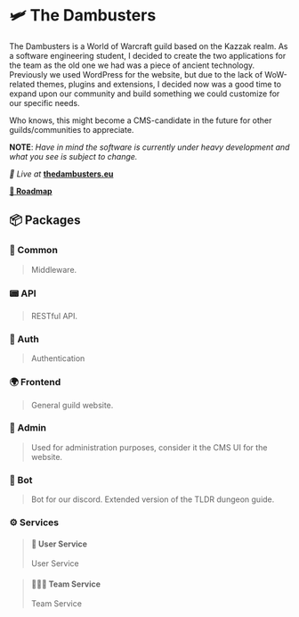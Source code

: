 # 🛩️ The Dambusters

The Dambusters is a World of Warcraft guild based on the Kazzak realm.
As a software engineering student, I decided to create the two applications for the team as the old one we had was a piece of ancient technology. Previously we used WordPress for the website, but due to the lack of WoW-related themes, plugins and extensions, I decided now was a good time to expand upon our community and build something we could customize for our specific needs.

Who knows, this might become a CMS-candidate in the future for other guilds/communities to appreciate.

**NOTE**: *Have in mind the software is currently under heavy development and what you see is subject to change.*

*📎 Live at* [**thedambusters.eu**](https://thedambusters.eu)

[**📅 Roadmap**](https://trello.com/b/e3dISxLl/dambusters-website)

## 📦 Packages

### 🔌 Common

>Middleware.

### 📟 API

>RESTful API.

### 🚨 Auth

> Authentication

### 🌍 Frontend

>General guild website.

### 📱 Admin

>Used for administration purposes, consider it the CMS UI for the website.

### 🤖 Bot

>Bot for our discord. Extended version of the TLDR dungeon guide.

### ⚙️ Services

> #### 🧍 User Service
> User Service

> #### 🧑‍🤝‍🧑 Team Service
> Team Service

